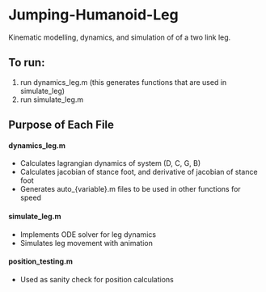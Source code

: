 # Jumping-Humanoid-Leg

Kinematic modelling, dynamics, and simulation of of a two link leg.

## To run:
1. run dynamics_leg.m (this generates functions that are used in simulate_leg)
3. run simulate_leg.m

## Purpose of Each File

#### dynamics_leg.m

- Calculates lagrangian dynamics of system (D, C, G, B)
- Calculates jacobian of stance foot, and derivative of jacobian of stance foot
- Generates auto_{variable}.m files to be used in other functions for speed

#### simulate_leg.m

- Implements ODE solver for leg dynamics
- Simulates leg movement with animation

#### position_testing.m

- Used as sanity check for position calculations
